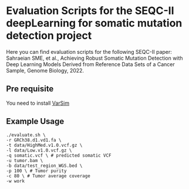 # Evaluation Scripts for the SEQC-II deepLearning for somatic mutation detection project
Here you can find evaluation scripts for the following SEQC-II paper:
Sahraeian SME, et al., Achieving Robust Somatic Mutation Detection with Deep Learning Models Derived from Reference Data Sets of a Cancer Sample, Genome Biology, 2022.

## Pre requisite

You need to install [VarSim](https://github.com/bioinform/varsim)

## Example Usage

```
./evaluate.sh \
-r GRCh38.d1.vd1.fa \
-t data/HighMed.v1.0.vcf.gz \
-l data/Low.v1.0.vcf.gz \
-q somatic.vcf \ # predicted somatic VCF
-u tumor.bam \
-b data/test_region_WGS.bed \
-p 100 \ # Tumor purity
-c 80 \ # Tumor average coverage
-w work
```
